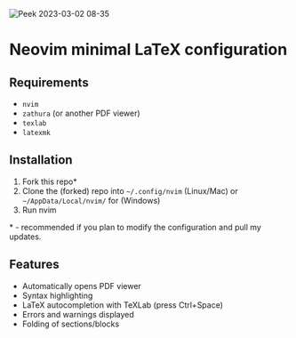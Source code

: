 ![Peek 2023-03-02 08-35](https://user-images.githubusercontent.com/31178401/222340202-f5d1e401-0664-4947-a120-d275b5462004.gif)
# Neovim minimal LaTeX configuration

## Requirements

- `nvim`
- `zathura` (or another PDF viewer)
- `texlab`
- `latexmk`

## Installation

1. Fork this repo*
2. Clone the (forked) repo into `~/.config/nvim` (Linux/Mac) or `~/AppData/Local/nvim/` for (Windows)
3. Run nvim

\* - recommended if you plan to modify the configuration and pull my updates.

## Features

- Automatically opens PDF viewer 
- Syntax highlighting
- LaTeX autocompletion with TeXLab (press Ctrl+Space)
- Errors and warnings displayed
- Folding of sections/blocks
